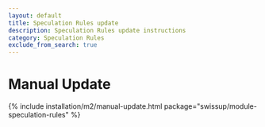 ```yaml
---
layout: default
title: Speculation Rules update
description: Speculation Rules update instructions
category: Speculation Rules
exclude_from_search: true
---
```


# Manual Update

{% include installation/m2/manual-update.html package="swissup/module-speculation-rules" %}
